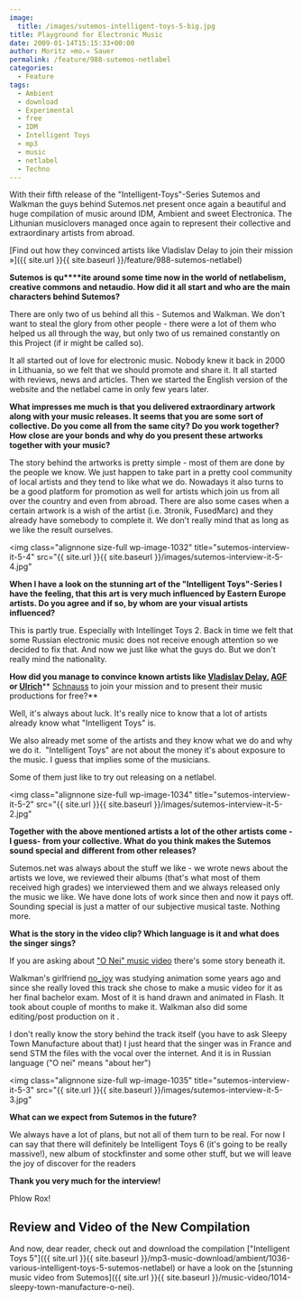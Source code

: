 ```yaml
---
image:
  title: /images/sutemos-intelligent-toys-5-big.jpg
title: Playground for Electronic Music
date: 2009-01-14T15:15:33+00:00
author: Moritz »mo.« Sauer
permalink: /feature/988-sutemos-netlabel
categories:
  - Feature
tags:
  - Ambient
  - download
  - Experimental
  - free
  - IDM
  - Intelligent Toys
  - mp3
  - music
  - netlabel
  - Techno
---
```

With their fifth release of the "Intelligent-Toys"-Series Sutemos and Walkman the guys behind Sutemos.net present once again a beautiful and huge compilation of music around IDM, Ambient and sweet Electronica. The Lithunian musiclovers managed once again to represent their collective and extraordinary artists from abroad.

[Find out how they convinced artists like Vladislav Delay to join their mission »]({{ site.url }}{{ site.baseurl }}/feature/988-sutemos-netlabel)<!--more-->

**Sutemos is qu****ite around some time now in the world of netlabelism, creative commons and netaudio. How did it all start and who are the main characters behind Sutemos?**

There are only two of us behind all this - Sutemos and Walkman. We don't want to steal the glory from other people - there were a lot of them who helped us all through the way, but only two of us remained constantly on this Project (if ir might be called so).

It all started out of love for electronic music. Nobody knew it back in 2000 in Lithuania, so we felt that we should promote and share it. It all started with reviews, news and articles. Then we started the English version of the website and the netlabel came in only few years later.

<!--adsense-->

**What impresses me much is that you delivered extraordinary artwork along with your music releases. It seems that you are some sort of collective. Do you come all from the same city? Do you work together? How close are your bonds and why do you present these artworks together with your music?**

The story behind the artworks is pretty simple - most of them are done by the people we know. We just happen to take part in a pretty cool community of local artists and they tend to like what we do. Nowadays it also turns to be a good platform for promotion as well for artists which join us from all over the country and even from abroad. There are also some cases when a certain artwork is a wish of the artist (i.e. 3tronik, FusedMarc) and they already have somebody to complete it. We don't really mind that as long as we like the result ourselves.

<img class="alignnone size-full wp-image-1032" title="sutemos-interview-it-5-4" src="{{ site.url }}{{ site.baseurl }}/images/sutemos-interview-it-5-4.jpg"

**When I have a look on the stunning art of the "Intelligent Toys"-Series I have the** **feeling, that this art is very much influenced by Eastern Europe artists. Do you agree and if so, by whom are your visual artists influenced?**

This is partly true. Especially with Intellinget Toys 2. Back in time we felt that some Russian electronic music does not receive enough attention so we decided to fix that. And now we just like what the guys do. But we don't really mind the nationality.

**How did you manage to convince known artists like <a href="http://www.vladislavdelay.com/" target="_blank">Vladislav Delay</a>, <a href="http://www.poemproducer.com/" target="_blank">AGF</a> or <a href="http://www.ulrich-schnauss.com/" target="_blank">Ulrich</a>**** <a href="http://www.ulrich-schnauss.com/" target="_blank">Schnauss</a> to join your mission and to present their music productions for free?**

Well, it's always about luck. It's really nice to know that a lot of artists already know what "Intelligent Toys" is.

We also already met some of the artists and they know what we do and why we do it.  "Intelligent Toys" are not about the money it's about exposure to the music. I guess that implies some of the musicians.

Some of them just like to try out releasing on a netlabel.

<img class="alignnone size-full wp-image-1034" title="sutemos-interview-it-5-2" src="{{ site.url }}{{ site.baseurl }}/images/sutemos-interview-it-5-2.jpg"

**Together with the above mentioned artists a lot of the other artists come - I guess- from your collective. What do you think makes the Sutemos sound special and** **different from other releases?**

Sutemos.net was always about the stuff we like - we wrote news about the artists we love, we reviewed their albums (that's what most of them received high grades) we interviewed them and we always released only the music we like. We have done lots of work since then and now it pays off. Sounding special is just a matter of our subjective musical taste. Nothing more.

**What is the story in the video clip? Which language is it and what does the singer** **sings?**

If you are asking about <a href="{{ site.url }}{{ site.baseurl }}/music-video/1014-sleepy-town-manufacture-o-nei" target="_blank">"O Nei" music video</a> there's some story beneath it.

Walkman's girlfriend <a href="http://iliustracija.net/" target="_blank">no_joy</a> was studying animation some years ago and since she really loved this track she chose to make a music video for it as her final bachelor exam. Most of it is hand drawn and animated in Flash. It took about couple of months to make it. Walkman also did some editing/post production on it .

I don't really know the story behind the track itself (you have to ask Sleepy Town Manufacture about that) I just heard that the singer was in France and send STM the files with the vocal over the internet. And it is in Russian language ("O nei" means "about her")

<img class="alignnone size-full wp-image-1035" title="sutemos-interview-it-5-3" src="{{ site.url }}{{ site.baseurl }}/images/sutemos-interview-it-5-3.jpg"

**What can we expect from Sutemos in the future?**

We always have a lot of plans, but not all of them turn to be real. For now I can say that there will definitely be Intelligent Toys 6 (it's going to be really massive!), new album of stockfinster and some other stuff, but we will leave the joy of discover for the readers

**Thank you very much for the interview!**

Phlow Rox!

## Review and Video of the New Compilation

And now, dear reader, check out and download the compilation ["Intelligent Toys 5"]({{ site.url }}{{ site.baseurl }}/mp3-music-download/ambient/1036-various-intelligent-toys-5-sutemos-netlabel) or have a look on the [stunning music video from Sutemos]({{ site.url }}{{ site.baseurl }}/music-video/1014-sleepy-town-manufacture-o-nei).